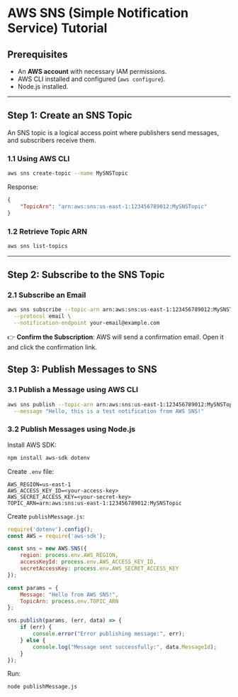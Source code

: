 # **AWS SNS (Simple Notification Service) Tutorial**

## **Prerequisites**
- An **AWS account** with necessary IAM permissions.
- AWS CLI installed and configured (`aws configure`).
- Node.js installed.

---

## **Step 1: Create an SNS Topic**
An SNS topic is a logical access point where publishers send messages, and subscribers receive them.

### **1.1 Using AWS CLI**
```sh
aws sns create-topic --name MySNSTopic
```
Response:
```json
{
    "TopicArn": "arn:aws:sns:us-east-1:123456789012:MySNSTopic"
}
```

### **1.2 Retrieve Topic ARN**
```sh
aws sns list-topics
```

---

## **Step 2: Subscribe to the SNS Topic**
### **2.1 Subscribe an Email**
```sh
aws sns subscribe --topic-arn arn:aws:sns:us-east-1:123456789012:MySNSTopic \
  --protocol email \
  --notification-endpoint your-email@example.com
```
👉 **Confirm the Subscription**: AWS will send a confirmation email. Open it and click the confirmation link.


## **Step 3: Publish Messages to SNS**
### **3.1 Publish a Message using AWS CLI**
```sh
aws sns publish --topic-arn arn:aws:sns:us-east-1:123456789012:MySNSTopic \
  --message "Hello, this is a test notification from AWS SNS!"
```

### **3.2 Publish Messages using Node.js**
Install AWS SDK:
```sh
npm install aws-sdk dotenv
```

Create `.env` file:
```
AWS_REGION=us-east-1
AWS_ACCESS_KEY_ID=<your-access-key>
AWS_SECRET_ACCESS_KEY=<your-secret-key>
TOPIC_ARN=arn:aws:sns:us-east-1:123456789012:MySNSTopic
```

Create `publishMessage.js`:
```javascript
require('dotenv').config();
const AWS = require('aws-sdk');

const sns = new AWS.SNS({
    region: process.env.AWS_REGION,
    accessKeyId: process.env.AWS_ACCESS_KEY_ID,
    secretAccessKey: process.env.AWS_SECRET_ACCESS_KEY
});

const params = {
    Message: "Hello from AWS SNS!",
    TopicArn: process.env.TOPIC_ARN
};

sns.publish(params, (err, data) => {
    if (err) {
        console.error("Error publishing message:", err);
    } else {
        console.log("Message sent successfully:", data.MessageId);
    }
});
```
Run:
```sh
node publishMessage.js
```
